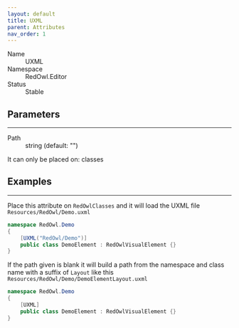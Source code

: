 ```yaml
---
layout: default
title: UXML
parent: Attributes
nav_order: 1
---
```


<dl>
  <dt>Name</dt>
  <dd>UXML</dd>
  <dt>Namespace</dt>
  <dd>RedOwl.Editor</dd>
  <dt>Status</dt>
  <dd><span class="label label-green">Stable</span></dd>
</dl>

## Parameters
---

<dl>
  <dt>Path</dt>
  <dd>string (default: "")</dd>
</dl>

It can only be placed on: classes

## Examples
---

Place this attribute on `RedOwlClasses` and it will load the UXML file `Resources/RedOwl/Demo.uxml`

```cs
namespace RedOwl.Demo
{
    [UXML("RedOwl/Demo")]
    public class DemoElement : RedOwlVisualElement {}
}
```

If the path given is blank it will build a path from the namespace and class name with a suffix of `Layout` like this `Resources/RedOwl/Demo/DemoElementLayout.uxml`

```cs
namespace RedOwl.Demo
{
    [UXML]
    public class DemoElement : RedOwlVisualElement {}
}
```

